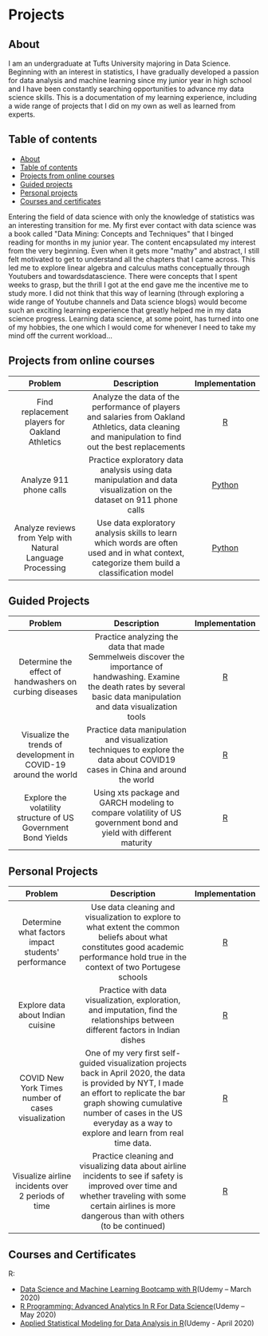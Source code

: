 # Projects

## About

I am an undergraduate at Tufts University majoring in Data Science. Beginning with an interest in statistics, I have gradually developed a passion for data analysis and machine learning since my junior year in high school and I have been constantly searching opportunities to advance my data science skills. This is a documentation of my learning experience, including a wide range of projects that I did on my own as well as learned from experts.

## Table of contents
- [About](#about)
- [Table of contents](#table-of-contents)
- [Projects from online courses](projects-from-online-courses)
- [Guided projects](#guided-projects)
- [Personal projects](#personal-projects)
- [Courses and certificates](#courses-and-certificates)

Entering the field of data science with only the knowledge of statistics was an interesting transition for me. My first ever contact with data science was a book called "Data Mining: Concepts and Techniques" that I binged reading for months in my junior year. The content encapsulated my interest from the very beginning. Even when it gets more "mathy" and abstract, I still felt motivated to get to understand all the chapters that I came across. This led me to explore linear algebra and calculus maths conceptually through Youtubers and towardsdatascience. There were concepts that I spent weeks to grasp, but the thrill I got at the end gave me the incentive me to study more. I did not think that this way of learning (through exploring a wide range of Youtube channels and Data science blogs) would become such an exciting learning experience that greatly helped me in my data science progress. Learning data science, at some point, has turned into one of my hobbies, the one which I would come for whenever I need to take my mind off the current workload... 

## Projects from online courses

| Problem | Description | Implementation |
| :---: | :---: | :---: |
| Find replacement players for Oakland Athletics| Analyze the data of the performance of players and salaries from Oakland Athletics, data cleaning and manipulation to find out the best replacements| [R](https://github.com/irenechang1510/Udemy-projects/blob/main/moneyball/R%20Moneyball%20project.ipynb)|
| Analyze 911 phone calls| Practice exploratory data analysis using data manipulation and data visualization on the dataset on 911 phone calls| [Python](https://github.com/irenechang1510/Udemy-projects/blob/main/911-call/01-911%20Calls%20Data%20Capstone%20Project.ipynb)|
| Analyze reviews from Yelp with Natural Language Processing| Use data exploratory analysis skills to learn which words are often used and in what context, categorize them build a classification model| [Python](https://github.com/irenechang1510/Udemy-projects/blob/main/NLP/Natural%20Language%20Processing%20Project.ipynb)


## Guided Projects

| Problem | Description | Implementation |
| :---: | :---: | :---: |
| Determine the effect of handwashers on curbing diseases| Practice analyzing the data that made Semmelweis discover the importance of handwashing. Examine the death rates by several basic data manipulation and data visualization tools| [R](https://github.com/irenechang1510/DataCamp-Projects/blob/main/handwashing/handwashing-analysis.ipynb)| 
| Visualize the trends of development in COVID-19 around the world| Practice data manipulation and visualization techniques to explore the data about COVID19 cases in China and around the world| [R](https://github.com/irenechang1510/DataCamp-Projects/blob/main/COVID19%20Visualization/COVID19_Viz.ipynb)|
| Explore the volatility structure of US Government Bond Yields| Using xts package and GARCH modeling to compare volatility of US government bond and yield with different maturity| [R](https://github.com/irenechang1510/DataCamp-Projects/blob/main/VolatilityAnalysis/ModelingBond.ipynb)


## Personal Projects  

| Problem | Description | Implementation |
| :---: | :---: | :---: |
| Determine what factors impact students' performance| Use data cleaning and visualization to explore to what extent the common beliefs about what constitutes good academic performance hold true in the context of two Portugese schools| [R](https://github.com/irenechang1510/Student-performance) | 
| Explore data about Indian cuisine| Practice with data visualization, exploration, and imputation, find the relationships between different factors in Indian dishes| [R](https://github.com/irenechang1510/Kaggle-projects/blob/main/Indian-food/Indian%20food.ipynb)|
| COVID New York Times number of cases visualization| One of my very first self-guided visualization projects back in April 2020, the data is provided by NYT, I made an effort to replicate the bar graph showing cumulative number of cases in the US everyday as a way to explore and learn from real time data.| [R](https://github.com/irenechang1510/Portfolio/tree/main/COVID19Viz)|
| Visualize airline incidents over 2 periods of time | Practice cleaning and visualizing data about airline incidents to see if safety is improved over time and whether traveling with some certain airlines is more dangerous than with others (to be continued) | [R](https://github.com/irenechang1510/Airline_safety)


## Courses and Certificates
R: 
- [Data Science and Machine Learning Bootcamp with R](https://www.udemy.com/certificate/UC-1d025c52-9b12-4395-9790-856bc552fabc/)(Udemy – March 2020)
- [R Programming: Advanced Analytics In R For Data Science](https://www.udemy.com/certificate/UC-871e03b3-6e09-440c-83a4-5e74bbcc7586/)(Udemy – May 2020)
- [Applied Statistical Modeling for Data Analysis in R](https://www.udemy.com/certificate/UC-83b4514f-917f-4090-ac5e-514bbc970fc3/)(Udemy - April 2020)
